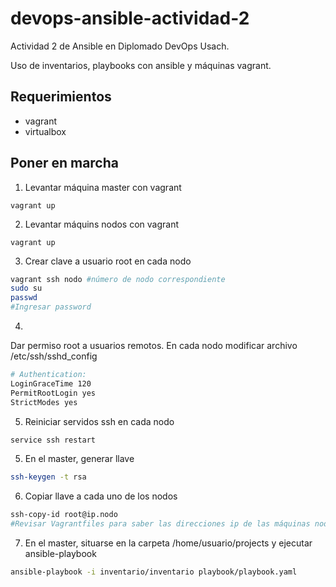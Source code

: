 # devops-ansible-actividad-2

Actividad 2 de Ansible en Diplomado DevOps Usach.

Uso de inventarios, playbooks con ansible y máquinas vagrant.

## Requerimientos

- vagrant
- virtualbox

## Poner en marcha

1. Levantar máquina master con vagrant


````
vagrant up
````

2. Levantar máquins nodos con vagrant


````
vagrant up
````

3. Crear clave a usuario root en cada nodo


````bash
vagrant ssh nodo #número de nodo correspondiente
sudo su
passwd
#Ingresar password
````

4. 
Dar permiso root a usuarios remotos. En cada nodo modificar archivo /etc/ssh/sshd_config


````bash
# Authentication:
LoginGraceTime 120
PermitRootLogin yes
StrictModes yes
````

5. Reiniciar servidos ssh en cada nodo


````bash
service ssh restart
````

5. En el master, generar llave


````bash
ssh-keygen -t rsa
````

6. Copiar llave a cada uno de los nodos


````bash
ssh-copy-id root@ip.nodo 
#Revisar Vagrantfiles para saber las direcciones ip de las máquinas nodos
````

7. En el master, situarse en la carpeta  /home/usuario/projects y ejecutar ansible-playbook

````bash
ansible-playbook -i inventario/inventario playbook/playbook.yaml
`````


